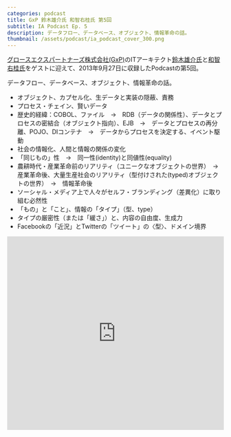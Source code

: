 ```yaml
---
categories: podcast
title: GxP 鈴木雄介氏 和智右桂氏 第5回
subtitle: IA Podcast Ep. 5
description: データフロー、データベース、オブジェクト、情報革命の話。
thumbnail: /assets/podcast/ia_podcast_cover_300.png
---
```


[グロースエクスパートナーズ株式会社(GxP)](http://www.gxp.co.jp/)のITアーキテクト[鈴木雄介氏](https://twitter.com/yusuke_arclamp)と[和智右桂氏](https://twitter.com/digitalsoul0124)をゲストに迎えて、2013年9月27日に収録したPodcastの第5回。

データフロー、データベース、オブジェクト、情報革命の話。

- オブジェクト、カプセル化、生データと実装の隠蔽、責務
- プロセス・チェイン、賢いデータ
- 歴史的経緯：COBOL、ファイル　→　RDB（データの関係性）、データとプロセスの密結合（オブジェクト指向）、EJB　→　データとプロセスの再分離、POJO、DIコンテナ　→　データからプロセスを決定する、イベント駆動
- 社会の情報化、人間と情報の関係の変化
- 「同じもの」性　→　同一性(identity)と同値性(equality)
- 農耕時代・産業革命前のリアリティ（ユニークなオブジェクトの世界）　→　産業革命後、大量生産社会のリアリティ（型付けされた(typed)オブジェクトの世界）　→　情報革命後
- ソーシャル・メディア上で人々がセルフ・ブランディング（差異化）に取り組む必然性
- 「もの」と「こと」、情報の「タイプ」（型、type）
- タイプの厳密性（または「緩さ」）と、内容の自由度、生成力
- Facebookの「近況」とTwitterの「ツイート」の〈型〉、ドメイン境界

<iframe width="100%" height="450" scrolling="no" frameborder="no" src="https://w.soundcloud.com/player/?url=https%3A//api.soundcloud.com/tracks/283580786&amp;auto_play=false&amp;hide_related=false&amp;show_comments=true&amp;show_user=true&amp;show_reposts=false&amp;visual=true"></iframe>
